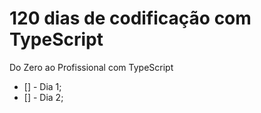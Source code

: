 # 120 dias de codificação com TypeScript

Do Zero ao Profissional com TypeScript

- [] - Dia 1;
- [] - Dia 2;
